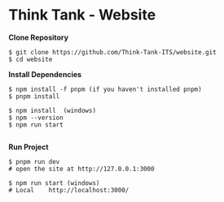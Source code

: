 # Think Tank - Website 


**Clone Repository** 

```
$ git clone https://github.com/Think-Tank-ITS/website.git
$ cd website
```

**Install Dependencies**

```
$ npm install -f pnpm (if you haven't installed pnpm)
$ pnpm install

$ npm install  (windows)
$ npm --version
$ npm run start


```

**Run Project**

```
$ pnpm run dev
# open the site at http://127.0.0.1:3000

$ npm run start (windows)
# Local    http://localhost:3000/
```


